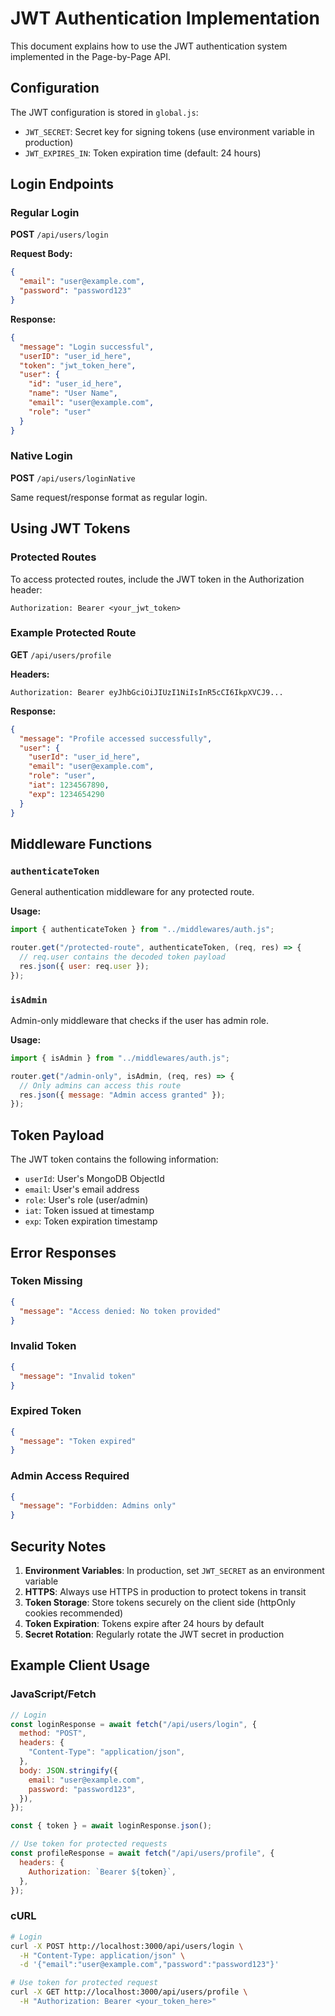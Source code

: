 # JWT Authentication Implementation

This document explains how to use the JWT authentication system implemented in the Page-by-Page API.

## Configuration

The JWT configuration is stored in `global.js`:

- `JWT_SECRET`: Secret key for signing tokens (use environment variable in production)
- `JWT_EXPIRES_IN`: Token expiration time (default: 24 hours)

## Login Endpoints

### Regular Login

**POST** `/api/users/login`

**Request Body:**

```json
{
  "email": "user@example.com",
  "password": "password123"
}
```

**Response:**

```json
{
  "message": "Login successful",
  "userID": "user_id_here",
  "token": "jwt_token_here",
  "user": {
    "id": "user_id_here",
    "name": "User Name",
    "email": "user@example.com",
    "role": "user"
  }
}
```

### Native Login

**POST** `/api/users/loginNative`

Same request/response format as regular login.

## Using JWT Tokens

### Protected Routes

To access protected routes, include the JWT token in the Authorization header:

```
Authorization: Bearer <your_jwt_token>
```

### Example Protected Route

**GET** `/api/users/profile`

**Headers:**

```
Authorization: Bearer eyJhbGciOiJIUzI1NiIsInR5cCI6IkpXVCJ9...
```

**Response:**

```json
{
  "message": "Profile accessed successfully",
  "user": {
    "userId": "user_id_here",
    "email": "user@example.com",
    "role": "user",
    "iat": 1234567890,
    "exp": 1234654290
  }
}
```

## Middleware Functions

### `authenticateToken`

General authentication middleware for any protected route.

**Usage:**

```javascript
import { authenticateToken } from "../middlewares/auth.js";

router.get("/protected-route", authenticateToken, (req, res) => {
  // req.user contains the decoded token payload
  res.json({ user: req.user });
});
```

### `isAdmin`

Admin-only middleware that checks if the user has admin role.

**Usage:**

```javascript
import { isAdmin } from "../middlewares/auth.js";

router.get("/admin-only", isAdmin, (req, res) => {
  // Only admins can access this route
  res.json({ message: "Admin access granted" });
});
```

## Token Payload

The JWT token contains the following information:

- `userId`: User's MongoDB ObjectId
- `email`: User's email address
- `role`: User's role (user/admin)
- `iat`: Token issued at timestamp
- `exp`: Token expiration timestamp

## Error Responses

### Token Missing

```json
{
  "message": "Access denied: No token provided"
}
```

### Invalid Token

```json
{
  "message": "Invalid token"
}
```

### Expired Token

```json
{
  "message": "Token expired"
}
```

### Admin Access Required

```json
{
  "message": "Forbidden: Admins only"
}
```

## Security Notes

1. **Environment Variables**: In production, set `JWT_SECRET` as an environment variable
2. **HTTPS**: Always use HTTPS in production to protect tokens in transit
3. **Token Storage**: Store tokens securely on the client side (httpOnly cookies recommended)
4. **Token Expiration**: Tokens expire after 24 hours by default
5. **Secret Rotation**: Regularly rotate the JWT secret in production

## Example Client Usage

### JavaScript/Fetch

```javascript
// Login
const loginResponse = await fetch("/api/users/login", {
  method: "POST",
  headers: {
    "Content-Type": "application/json",
  },
  body: JSON.stringify({
    email: "user@example.com",
    password: "password123",
  }),
});

const { token } = await loginResponse.json();

// Use token for protected requests
const profileResponse = await fetch("/api/users/profile", {
  headers: {
    Authorization: `Bearer ${token}`,
  },
});
```

### cURL

```bash
# Login
curl -X POST http://localhost:3000/api/users/login \
  -H "Content-Type: application/json" \
  -d '{"email":"user@example.com","password":"password123"}'

# Use token for protected request
curl -X GET http://localhost:3000/api/users/profile \
  -H "Authorization: Bearer <your_token_here>"
```
